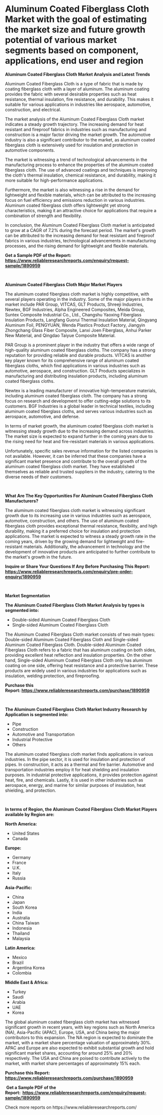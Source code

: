 <p><h1>Aluminum Coated Fiberglass Cloth Market with the goal of estimating the market size and future growth potential of various market segments based on component, applications, end user and region</h1></p><p><strong>Aluminum Coated Fiberglass Cloth Market Analysis and Latest Trends</strong></p>
<p><p>Aluminum Coated Fiberglass Cloth is a type of fabric that is made by coating fiberglass cloth with a layer of aluminum. The aluminum coating provides the fabric with several desirable properties such as heat resistance, thermal insulation, fire resistance, and durability. This makes it suitable for various applications in industries like aerospace, automotive, construction, and electrical.</p><p>The market analysis of the Aluminum Coated Fiberglass Cloth market indicates a steady growth trajectory. The increasing demand for heat resistant and fireproof fabrics in industries such as manufacturing and construction is a major factor driving the market growth. The automotive industry is also a significant contributor to the market, as aluminum coated fiberglass cloth is extensively used for insulation and protection in automotive components.</p><p>The market is witnessing a trend of technological advancements in the manufacturing process to enhance the properties of the aluminum coated fiberglass cloth. The use of advanced coatings and techniques is improving the cloth's thermal insulation, chemical resistance, and durability, making it more suitable for high-performance applications.</p><p>Furthermore, the market is also witnessing a rise in the demand for lightweight and flexible materials, which can be attributed to the increasing focus on fuel efficiency and emissions reduction in various industries. Aluminum coated fiberglass cloth offers lightweight yet strong characteristics, making it an attractive choice for applications that require a combination of strength and flexibility.</p><p>In conclusion, the Aluminum Coated Fiberglass Cloth market is anticipated to grow at a CAGR of 7.2% during the forecast period. The market's growth can be attributed to the increasing demand for heat resistant and fireproof fabrics in various industries, technological advancements in manufacturing processes, and the rising demand for lightweight and flexible materials.</p></p>
<p><strong>Get a Sample PDF of the Report:&nbsp; <a href="https://www.reliableresearchreports.com/enquiry/request-sample/1890959">https://www.reliableresearchreports.com/enquiry/request-sample/1890959</a></strong></p>
<p>&nbsp;</p>
<p><strong>Aluminum Coated Fiberglass Cloth Major Market Players</strong></p>
<p><p>The aluminum coated fiberglass cloth market is highly competitive, with several players operating in the industry. Some of the major players in the market include PAR Group, VITCAS, GLT Products, Shreeji Industries, Newtex, BGF Industries, Alpha Engineered Composites, Meida Group, Suntex Composite Industrial Co., Ltd., Changshu Yaoxing Fiberglass Insulation Products, Langfang Guorui Thermal Insulation Material, Qingyang Aluminum Foil, PENGYUAN, Wenda Plastics Product Factory, Jiangyin Zhongchang Glass Fiber Composite, Lanxi Joen Fiberglass, Anhui Parker New Material, and Qingdao Taiyue Composite Material.</p><p>PAR Group is a prominent player in the industry that offers a wide range of high-quality aluminum coated fiberglass cloths. The company has a strong reputation for providing reliable and durable products. VITCAS is another key player known for its comprehensive range of aluminum coated fiberglass cloths, which find applications in various industries such as automotive, aerospace, and construction. GLT Products specializes in manufacturing and distributing insulation products, including aluminum coated fiberglass cloths.</p><p>Newtex is a leading manufacturer of innovative high-temperature materials, including aluminum coated fiberglass cloth. The company has a strong focus on research and development to offer cutting-edge solutions to its customers. BGF Industries is a global leader in technical textiles, including aluminum coated fiberglass cloths, and serves various industries such as aerospace, automotive, and defense.</p><p>In terms of market growth, the aluminum coated fiberglass cloth market is witnessing steady growth due to the increasing demand across industries. The market size is expected to expand further in the coming years due to the rising need for heat and fire-resistant materials in various applications.</p><p>Unfortunately, specific sales revenue information for the listed companies is not available. However, it can be inferred that these companies have a significant market presence and contribute to the overall growth of the aluminum coated fiberglass cloth market. They have established themselves as reliable and trusted suppliers in the industry, catering to the diverse needs of their customers.</p></p>
<p>&nbsp;</p>
<p><strong>What Are The Key Opportunities For Aluminum Coated Fiberglass Cloth Manufacturers?</strong></p>
<p><p>The aluminum coated fiberglass cloth market is witnessing significant growth due to its increasing use in various industries such as aerospace, automotive, construction, and others. The use of aluminum coated fiberglass cloth provides exceptional thermal resistance, flexibility, and high durability, making it a preferred choice for insulation and protection applications. The market is expected to witness a steady growth rate in the coming years, driven by the growing demand for lightweight and fire-resistant materials. Additionally, the advancement in technology and the development of innovative products are anticipated to further contribute to the market's growth in the future.</p></p>
<p><strong>Inquire or Share Your Questions If Any Before Purchasing This Report: <a href="https://www.reliableresearchreports.com/enquiry/pre-order-enquiry/1890959">https://www.reliableresearchreports.com/enquiry/pre-order-enquiry/1890959</a></strong></p>
<p>&nbsp;</p>
<p><strong>Market Segmentation</strong></p>
<p><strong>The Aluminum Coated Fiberglass Cloth Market Analysis by types is segmented into:</strong></p>
<p><ul><li>Double-sided Aluminum Coated Fiberglass Cloth</li><li>Single-sided Aluminum Coated Fiberglass Cloth</li></ul></p>
<p><p>The Aluminum Coated Fiberglass Cloth market consists of two main types: Double-sided Aluminum Coated Fiberglass Cloth and Single-sided Aluminum Coated Fiberglass Cloth. Double-sided Aluminum Coated Fiberglass Cloth refers to a fabric that has aluminum coating on both sides, providing excellent heat reflection and insulation properties. On the other hand, Single-sided Aluminum Coated Fiberglass Cloth only has aluminum coating on one side, offering heat resistance and a protective barrier. These products are widely used in various industries for applications such as insulation, welding protection, and fireproofing.</p></p>
<p><strong>Purchase this Report:&nbsp;<a href="https://www.reliableresearchreports.com/purchase/1890959">https://www.reliableresearchreports.com/purchase/1890959</a></strong></p>
<p>&nbsp;</p>
<p><strong>The Aluminum Coated Fiberglass Cloth Market Industry Research by Application is segmented into:</strong></p>
<p><ul><li>Pipe</li><li>Construction</li><li>Automotive and Transportation</li><li>Industrial Protective</li><li>Others</li></ul></p>
<p><p>The aluminum coated fiberglass cloth market finds applications in various industries. In the pipe sector, it is used for insulation and protection of pipes. In construction, it acts as a thermal and fire barrier. Automotive and transportation industries employ it for heat shielding and insulation purposes. In industrial protective applications, it provides protection against heat, fire, and chemicals. Lastly, it is used in other industries such as aerospace, energy, and marine for similar purposes of insulation, heat shielding, and protection.</p></p>
<p>&nbsp;</p>
<p><strong>In terms of Region, the Aluminum Coated Fiberglass Cloth Market Players available by Region are:</strong></p>
<p>
    <p> <strong> North America: </strong>
        <ul>
            <li>United States</li>
            <li>Canada</li>
        </ul>
        </p> 
    <p> <strong> Europe: </strong>
        <ul>
            <li>Germany</li>
            <li>France</li>
            <li>U.K.</li>
            <li>Italy</li>
            <li>Russia</li>
        </ul>
        </p> 
    <p> <strong> Asia-Pacific: </strong>
        <ul>
            <li>China</li>
            <li>Japan</li>
            <li>South Korea</li>
            <li>India</li>
            <li>Australia</li>
            <li>China Taiwan</li>
            <li>Indonesia</li>
            <li>Thailand</li>
            <li>Malaysia</li>
        </ul>
        </p> 
    <p> <strong> Latin America: </strong>
        <ul>
            <li>Mexico</li>
            <li>Brazil</li>
            <li>Argentina Korea</li>
            <li>Colombia</li>
        </ul>
        </p> 
    <p> <strong> Middle East & Africa: </strong>
        <ul>
            <li>Turkey</li>
            <li>Saudi</li>
            <li>Arabia</li>
            <li>UAE</li>
            <li>Korea</li>
        </ul>
    </p>
    </p>
<p><p>The global aluminum coated fiberglass cloth market has witnessed significant growth in recent years, with key regions such as North America (NA), Asia-Pacific (APAC), Europe, USA, and China being the major contributors to this expansion. The NA region is expected to dominate the market, with a market share percentage valuation of approximately 30%. APAC and Europe are also expected to exhibit substantial growth and hold significant market shares, accounting for around 25% and 20% respectively. The USA and China are poised to contribute actively to the market, with market share percentages of approximately 15% each.</p></p>
<p><strong>Purchase this Report: <a href="https://www.reliableresearchreports.com/purchase/1890959">https://www.reliableresearchreports.com/purchase/1890959</a></strong></p>
<p>&nbsp;<strong>Get a Sample PDF of the Report:&nbsp;&nbsp;<a href="https://www.reliableresearchreports.com/enquiry/request-sample/1890959">https://www.reliableresearchreports.com/enquiry/request-sample/1890959</a></strong></p>
<p><strong></strong></p>
<p>Check more reports on https://www.reliableresearchreports.com/</p>
